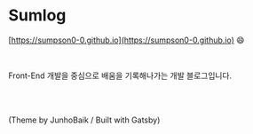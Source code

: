 # Sumlog

[https://sumpson0-0.github.io](https://sumpson0-0.github.io) 😄

<br>


Front-End 개발을 중심으로 배움을 기록해나가는 개발 블로그입니다.  

<br>
<br>

(Theme by JunhoBaik / Built with Gatsby)
